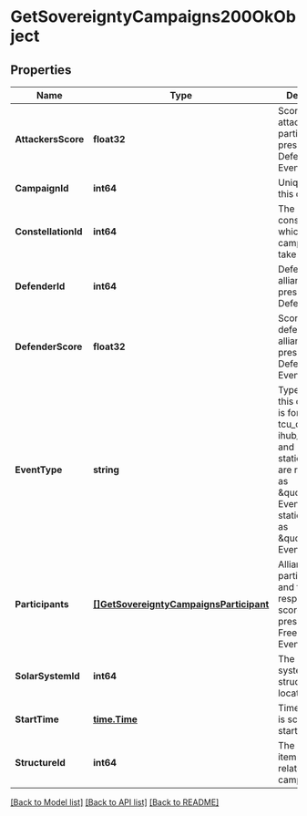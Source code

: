 # GetSovereigntyCampaigns200OkObject

## Properties
Name | Type | Description | Notes
------------ | ------------- | ------------- | -------------
**AttackersScore** | **float32** | Score for all attacking parties, only present in Defense Events.  | [optional] [default to null]
**CampaignId** | **int64** | Unique ID for this campaign. | [default to null]
**ConstellationId** | **int64** | The constellation in which the campaign will take place.  | [default to null]
**DefenderId** | **int64** | Defending alliance, only present in Defense Events  | [optional] [default to null]
**DefenderScore** | **float32** | Score for the defending alliance, only present in Defense Events.  | [optional] [default to null]
**EventType** | **string** | Type of event this campaign is for. tcu_defense, ihub_defense and station_defense are referred to as \&quot;Defense Events\&quot;, station_freeport as \&quot;Freeport Events\&quot;.  | [default to null]
**Participants** | [**[]GetSovereigntyCampaignsParticipant**](get_sovereignty_campaigns_participant.md) | Alliance participating and their respective scores, only present in Freeport Events.  | [optional] [default to null]
**SolarSystemId** | **int64** | The solar system the structure is located in.  | [default to null]
**StartTime** | [**time.Time**](time.Time.md) | Time the event is scheduled to start.  | [default to null]
**StructureId** | **int64** | The structure item ID that is related to this campaign.  | [default to null]

[[Back to Model list]](../README.md#documentation-for-models) [[Back to API list]](../README.md#documentation-for-api-endpoints) [[Back to README]](../README.md)


